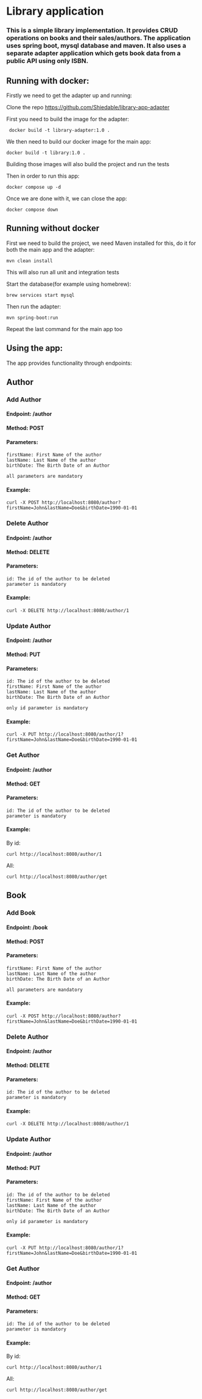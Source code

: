 # Library application

### This is a simple library implementation. It provides CRUD operations on books and their sales/authors. The application uses spring boot, mysql database and maven. It also uses a separate adapter application which gets book data from a public API using only ISBN.

## Running with docker:
Firstly we need to get the adapter up and running:

Clone the repo https://github.com/Shiedable/library-app-adapter

First you need to build the image for the adapter: 
```shell
 docker build -t library-adapter:1.0 .  
```
We then need to build our docker image for the main app:
```shell
docker build -t library:1.0 . 
```
Building those images will also build the project and run the tests

Then in order to run this app:
```shell
docker compose up -d
```

Once we are done with it, we can close the app:
```shell
docker compose down
```
## Running without docker

First we need to build the project, we need Maven installed for this, do it for both the main app and the adapter:
```shell
mvn clean install
```
This will also run all unit and integration tests

Start the database(for example using homebrew):
```shell
brew services start mysql
```

Then run the adapter:
```shell
mvn spring-boot:run
```
Repeat the last command for the main app too

## Using the app:

The app provides functionality through endpoints:
## Author
### Add Author
#### Endpoint: /author
#### Method: POST
#### Parameters:
```
firstName: First Name of the author
lastName: Last Name of the author
birthDate: The Birth Date of an Author

all parameters are mandatory
```
#### Example:
```shell
curl -X POST http://localhost:8080/author?firstName=John&lastName=Doe&birthDate=1990-01-01
```

### Delete Author
#### Endpoint: /author
#### Method: DELETE
#### Parameters:
```
id: The id of the author to be deleted
parameter is mandatory
```
#### Example:
```shell
curl -X DELETE http://localhost:8080/author/1 
```

### Update Author
#### Endpoint: /author
#### Method: PUT
#### Parameters:
```
id: The id of the author to be deleted
firstName: First Name of the author
lastName: Last Name of the author
birthDate: The Birth Date of an Author

only id parameter is mandatory
```
#### Example:
```shell
curl -X PUT http://localhost:8080/author/1?firstName=John&lastName=Doe&birthDate=1990-01-01
```

### Get Author
#### Endpoint: /author
#### Method: GET
#### Parameters:
```
id: The id of the author to be deleted
parameter is mandatory
```
#### Example:
By id:
```shell
curl http://localhost:8080/author/1
```
All:
```shell
curl http://localhost:8080/author/get
```

## Book
### Add Book
#### Endpoint: /book
#### Method: POST
#### Parameters:
```
firstName: First Name of the author
lastName: Last Name of the author
birthDate: The Birth Date of an Author

all parameters are mandatory
```
#### Example:
```shell
curl -X POST http://localhost:8080/author?firstName=John&lastName=Doe&birthDate=1990-01-01
```

### Delete Author
#### Endpoint: /author
#### Method: DELETE
#### Parameters:
```
id: The id of the author to be deleted
parameter is mandatory
```
#### Example:
```shell
curl -X DELETE http://localhost:8080/author/1 
```

### Update Author
#### Endpoint: /author
#### Method: PUT
#### Parameters:
```
id: The id of the author to be deleted
firstName: First Name of the author
lastName: Last Name of the author
birthDate: The Birth Date of an Author

only id parameter is mandatory
```
#### Example:
```shell
curl -X PUT http://localhost:8080/author/1?firstName=John&lastName=Doe&birthDate=1990-01-01
```

### Get Author
#### Endpoint: /author
#### Method: GET
#### Parameters:
```
id: The id of the author to be deleted
parameter is mandatory
```
#### Example:
By id:
```shell
curl http://localhost:8080/author/1
```
All:
```shell
curl http://localhost:8080/author/get
```


